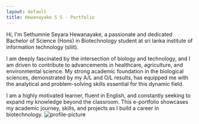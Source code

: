 ```yaml
---
layout: default
title: Hewanayake S S - Portfolio
---
```

Hi, I'm Sethumnie Seyara Hewanayake, a passionate and dedicated Bachelor of Science (Hons) in Biotechnology student at sri lanka institute of information technology (sliit).

I am deeply fascinated by the intersection of biology and technology, and I am driven to contribute to advancements in healthcare, agriculture, and environmental science. My strong academic foundation in the biological sciences, demonstrated by my A/L and O/L results, has equipped me with the analytical and problem-solving skills essential for this dynamic field.

I am a highly motivated learner, fluent in English, and constantly seeking to expand my knowledge beyond the classroom. This e-portfolio showcases my academic journey, skills, and projects as I build a career in biotechnology.
![profile-picture](https://github.com/user-attachments/assets/521248eb-f004-4004-8670-454eb0722acd)
